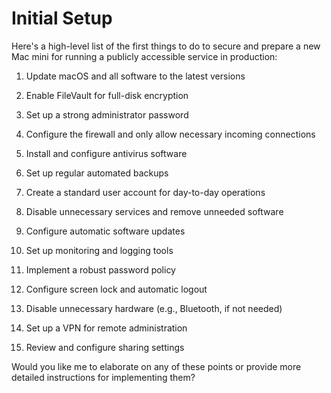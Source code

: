 # Initial Setup

Here's a high-level list of the first things to do to secure and prepare a new Mac mini for running a publicly accessible service in production:

1. Update macOS and all software to the latest versions

2. Enable FileVault for full-disk encryption

3. Set up a strong administrator password

4. Configure the firewall and only allow necessary incoming connections

5. Install and configure antivirus software

6. Set up regular automated backups

7. Create a standard user account for day-to-day operations

8. Disable unnecessary services and remove unneeded software

9. Configure automatic software updates

10. Set up monitoring and logging tools

11. Implement a robust password policy

12. Configure screen lock and automatic logout

13. Disable unnecessary hardware (e.g., Bluetooth, if not needed)

14. Set up a VPN for remote administration

15. Review and configure sharing settings

Would you like me to elaborate on any of these points or provide more detailed instructions for implementing them?